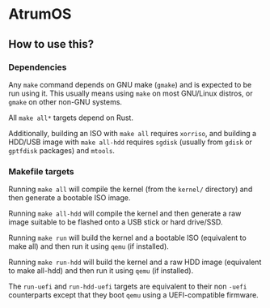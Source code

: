 # AtrumOS

## How to use this?

### Dependencies

Any `make` command depends on GNU make (`gmake`) and is expected to be run using
it. This usually means using `make` on most GNU/Linux distros, or `gmake` on
other non-GNU systems.

All `make all*` targets depend on Rust.

Additionally, building an ISO with `make all` requires `xorriso`, and building a
HDD/USB image with `make all-hdd` requires `sgdisk` (usually from `gdisk` or
`gptfdisk` packages) and `mtools`.

### Makefile targets

Running `make all` will compile the kernel (from the `kernel/` directory) and
then generate a bootable ISO image.

Running `make all-hdd` will compile the kernel and then generate a raw image
suitable to be flashed onto a USB stick or hard drive/SSD.

Running `make run` will build the kernel and a bootable ISO (equivalent to make
all) and then run it using `qemu` (if installed).

Running `make run-hdd` will build the kernel and a raw HDD image (equivalent to
make all-hdd) and then run it using `qemu` (if installed).

The `run-uefi` and `run-hdd-uefi` targets are equivalent to their non `-uefi`
counterparts except that they boot `qemu` using a UEFI-compatible firmware.
